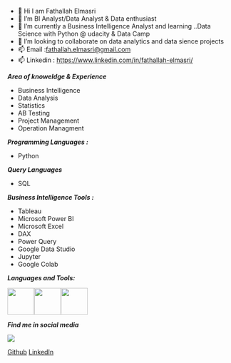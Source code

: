 * 👋 Hi I am Fathallah Elmasri
* 👀 I’m BI Analyst/Data Analyst & Data enthusiast
* 🌱 I’m currently a Business Intelligence Analyst and learning ..Data Science with Python @ udacity & Data Camp
* 💞️ I’m looking to collaborate on data analytics and data sience projects
* 📫 Email :fathallah.elmasri@gmail.com
* 📫 Linkedin : https://www.linkedin.com/in/fathallah-elmasri/



***Area of knoweldge & Experience***

* Business Intelligence
* Data Analysis
* Statistics
* AB Testing
* Project Management
* Operation Managment

***Programming Languages :***

* Python

***Query Languages***

* SQL

***Business Intelligence Tools :***

* Tableau
* Microsoft Power BI
* Microsoft Excel
* DAX
* Power Query
* Google Data Studio
* Jupyter
* Google Colab

***Languages and Tools:***

<img src="https://github.com/Elmasri-Fathallah/images/blob/main/pics/python.png" width="60"><img src="https://github.com/Elmasri-Fathallah/images/blob/main/pics/sql.png" width="60"><img src="https://github.com/Elmasri-Fathallah/images/blob/main/pics/jupyter-notebook.png" width="60">



***Find me in social media***

<a href="https://www.linkedin.com/in/fathallah-elmasri/">
  <img src="https://github.com/Elmasri-Fathallah/images/blob/main/pics/68747470733a2f2f696d672e736869656c64732e696f2f62616467652f2d4769746875622d626c61636b3f7374796c653d666c6174266c6162656c436f6c6f723d626c61636b266c6f676f3d676974687562266c6f676f436f6c6f723d7768697465.svg">
</a>


 [Github]([docs/CONTRIBUTING.md](https://github.com/Elmasri-Fathallah))
 [LinkedIn]([docs/CONTRIBUTING.md](https://www.linkedin.com/in/fathallah-elmasri/))


